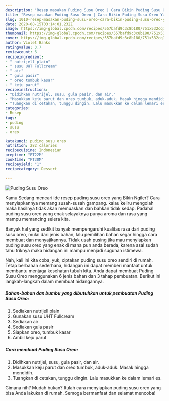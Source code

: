 ```yaml
---
description: "Resep masakan Puding Susu Oreo | Cara Bikin Puding Susu Oreo Yang Paling Enak"
title: "Resep masakan Puding Susu Oreo | Cara Bikin Puding Susu Oreo Yang Paling Enak"
slug: 1010-resep-masakan-puding-susu-oreo-cara-bikin-puding-susu-oreo-yang-paling-enak
date: 2020-08-15T03:14:01.232Z
image: https://img-global.cpcdn.com/recipes/557bafd9c3c8b180/751x532cq70/puding-susu-oreo-foto-resep-utama.jpg
thumbnail: https://img-global.cpcdn.com/recipes/557bafd9c3c8b180/751x532cq70/puding-susu-oreo-foto-resep-utama.jpg
cover: https://img-global.cpcdn.com/recipes/557bafd9c3c8b180/751x532cq70/puding-susu-oreo-foto-resep-utama.jpg
author: Violet Banks
ratingvalue: 3.7
reviewcount: 6
recipeingredient:
- " nutrijell plain"
- " susu UHT Fullcream"
- " air"
- " gula pasir"
- " oreo tumbuk kasar"
- " keju parut"
recipeinstructions:
- "Didihkan nutrijel, susu, gula pasir, dan air."
- "Masukkan keju parut dan oreo tumbuk, aduk-aduk. Masak hingga mendidih."
- "Tuangkan di cetakan, tunggu dingin. Lalu masukkan ke dalam lemari es."
categories:
- Resep
tags:
- puding
- susu
- oreo

katakunci: puding susu oreo 
nutrition: 282 calories
recipecuisine: Indonesian
preptime: "PT22M"
cooktime: "PT30M"
recipeyield: "1"
recipecategory: Dessert

---
```



![Puding Susu Oreo](https://img-global.cpcdn.com/recipes/557bafd9c3c8b180/751x532cq70/puding-susu-oreo-foto-resep-utama.jpg)

Kamu Sedang mencari ide resep puding susu oreo yang Bikin Ngiler? Cara menyiapkannya memang susah-susah gampang. kalau keliru mengolah maka hasilnya tidak akan memuaskan dan bahkan tidak sedap. Padahal puding susu oreo yang enak selayaknya punya aroma dan rasa yang mampu memancing selera kita.



Banyak hal yang sedikit banyak mempengaruhi kualitas rasa dari puding susu oreo, mulai dari jenis bahan, lalu pemilihan bahan segar hingga cara membuat dan menyajikannya. Tidak usah pusing jika mau menyiapkan puding susu oreo yang enak di mana pun anda berada, karena asal sudah tahu triknya maka hidangan ini mampu menjadi suguhan istimewa.


Nah, kali ini kita coba, yuk, ciptakan puding susu oreo sendiri di rumah. Tetap berbahan sederhana, hidangan ini dapat memberi manfaat untuk membantu menjaga kesehatan tubuh kita. Anda dapat membuat Puding Susu Oreo menggunakan 6 jenis bahan dan 3 tahap pembuatan. Berikut ini langkah-langkah dalam membuat hidangannya.

<!--inarticleads1-->

##### Bahan-bahan dan bumbu yang dibutuhkan untuk pembuatan Puding Susu Oreo:

1. Sediakan  nutrijell plain
1. Gunakan  susu UHT Fullcream
1. Sediakan  air
1. Sediakan  gula pasir
1. Siapkan  oreo, tumbuk kasar
1. Ambil  keju parut




<!--inarticleads2-->

##### Cara membuat Puding Susu Oreo:

1. Didihkan nutrijel, susu, gula pasir, dan air.
1. Masukkan keju parut dan oreo tumbuk, aduk-aduk. Masak hingga mendidih.
1. Tuangkan di cetakan, tunggu dingin. Lalu masukkan ke dalam lemari es.




Gimana nih? Mudah bukan? Itulah cara menyiapkan puding susu oreo yang bisa Anda lakukan di rumah. Semoga bermanfaat dan selamat mencoba!
